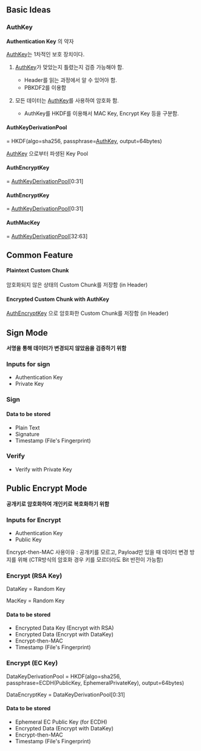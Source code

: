 ## Basic Ideas

### AuthKey

**Authentication Key** 의 약자

[AuthKey](#AuthKey)는 1차적인 보호 장치이다.

1. [AuthKey](#AuthKey)가 맞았는지 틀렸는지 검증 가능해야 함.
   * Header를 읽는 과정에서 알 수 있어야 함.
   * PBKDF2를 이용함

2. 모든 데이터는 [AuthKey](#AuthKey)를 사용하여 암호화 함.
   * AuthKey를 HKDF를 이용해서 MAC Key, Encrypt Key 등을 구분함.



#### AuthKeyDerivationPool

= HKDF(algo=sha256, passphrase=[AuthKey](#AuthKey), output=64bytes)

[AuthKey](#AuthKey) 으로부터 파생된 Key Pool



#### AuthEncryptKey

= [AuthKeyDerivationPool](#AuthKeyDerivationPool)[0:31]



#### AuthEncryptKey

 = [AuthKeyDerivationPool](#AuthKeyDerivationPool)[0:31]



#### AuthMacKey 

 = [AuthKeyDerivationPool](#AuthKeyDerivationPool)[32:63]



## Common Feature

#### Plaintext Custom Chunk

암호화되지 않은 상태의 Custom Chunk를 저장함 (in Header)



#### Encrypted Custom Chunk with AuthKey

[AuthEncryptKey](#AuthEncryptKey) 으로 암호화한 Custom Chunk를 저장함 (in Header)



## Sign Mode

**서명을 통해 데이터가 변경되지 않았음을 검증하기 위함**

### Inputs for sign

* Authentication Key
* Private Key



### Sign

#### Data to be stored

* Plain Text
* Signature
* Timestamp (File's Fingerprint)



### Verify

* Verify with Private Key



## Public Encrypt Mode

**공개키로 암호화하여 개인키로 복호화하기 위함**

### Inputs for Encrypt

* Authentication Key
* Public Key



Encrypt-then-MAC 사용이유 : 공개키를 모르고, Payload만 있을 때 데이터 변경 방지를 위해 (CTR방식의 암호화 경우 키를 모르더라도 Bit 반전이 가능함)



### Encrypt (RSA Key)

DataKey = Random Key

MacKey = Random Key

#### Data to be stored

* Encrypted Data Key (Encrypt with RSA)
* Encrypted Data (Encrypt with DataKey)
* Encrypt-then-MAC
* Timestamp (File's Fingerprint)



### Encrypt (EC Key)

DataKeyDerivationPool = HKDF(algo=sha256, passphrase=ECDH(PublicKey, EphemeralPrivateKey), output=64bytes)

DataEncryptKey = DataKeyDerivationPool[0:31]

#### Data to be stored

* Ephemeral EC Public Key (for ECDH)
* Encrypted Data (Encrypt with DataKey)
* Encrypt-then-MAC
* Timestamp (File's Fingerprint)

